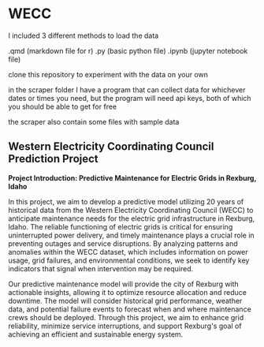 # WECC

I included 3 different methods to load the data

.qmd (markdown file for r) 
.py (basic python file) 
.ipynb (jupyter notebook file) 

clone this repository to experiment with the data on your own

in the scraper folder I have a program that can collect data for whichever dates or times you need,
but the program will need api keys, both of which you should be able to get for free

the scraper also contain some files with sample data

## Western Electricity Coordinating Council Prediction Project

**Project Introduction: Predictive Maintenance for Electric Grids in Rexburg, Idaho**

In this project, we aim to develop a predictive model utilizing 20 years of historical data from the Western Electricity Coordinating Council (WECC) to anticipate maintenance needs for the electric grid infrastructure in Rexburg, Idaho. The reliable functioning of electric grids is critical for ensuring uninterrupted power delivery, and timely maintenance plays a crucial role in preventing outages and service disruptions. By analyzing patterns and anomalies within the WECC dataset, which includes information on power usage, grid failures, and environmental conditions, we seek to identify key indicators that signal when intervention may be required.

Our predictive maintenance model will provide the city of Rexburg with actionable insights, allowing it to optimize resource allocation and reduce downtime. The model will consider historical grid performance, weather data, and potential failure events to forecast when and where maintenance crews should be deployed. Through this project, we aim to enhance grid reliability, minimize service interruptions, and support Rexburg's goal of achieving an efficient and sustainable energy system.
